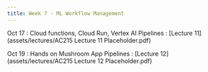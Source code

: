 ```yaml
---
title: Week 7 - ML Workflow Management  
---
```


Oct 17
: Cloud functions, Cloud Run, Vertex AI Pipelines
  : [Lecture 11](assets/lectures/AC215 Lecture 11 Placeholder.pdf)

Oct 19 
: Hands on Mushroom App Pipelines
  : [Lecture 12](assets/lectures/AC215 Lecture 12 Placeholder.pdf)

  